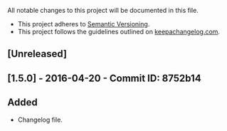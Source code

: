 All notable changes to this project will be documented in this file.

* This project adheres to [Semantic Versioning](http://semver.org/).
* This project follows the guidelines outlined on [keepachangelog.com](http://keepachangelog.com/).

## [Unreleased]

## [1.5.0] - 2016-04-20 - Commit ID: 8752b14
## Added
- Changelog file. 
